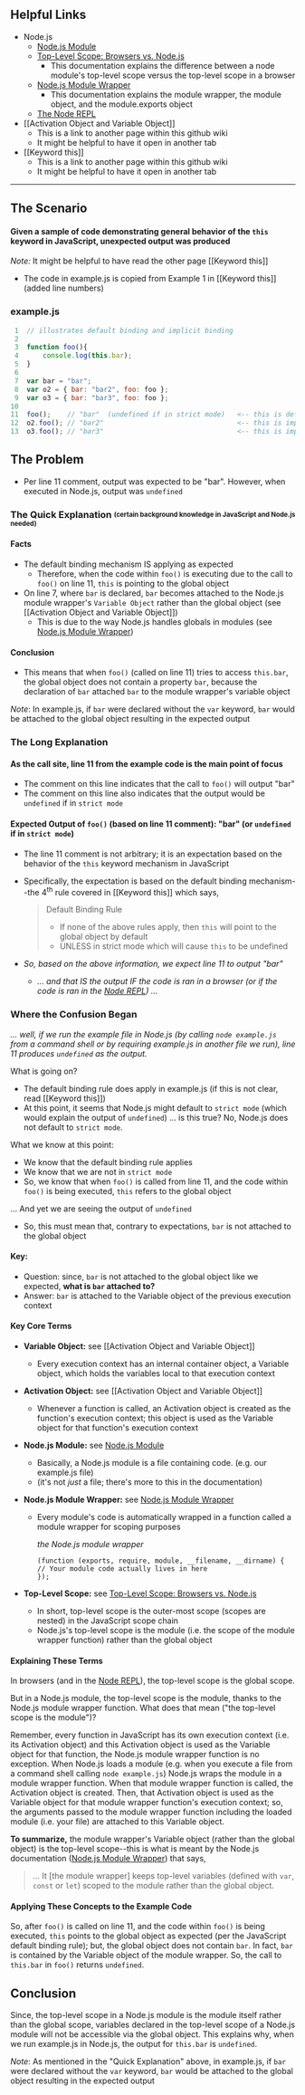 ## Helpful Links
* Node.js
  * [Node.js Module](https://nodejs.org/api/modules.html#modules_modules)
  * [Top-Level Scope: Browsers vs. Node.js](https://nodejs.org/api/globals.html#globals_global)
    * This documentation explains the difference between a node module's top-level scope versus the top-level scope in a browser
  * [Node.js Module Wrapper](https://nodejs.org/api/modules.html#modules_the_module_wrapper)
    * This documentation explains the module wrapper, the module object, and the module.exports object
  * [The Node REPL](https://nodejs.org/api/repl.html#repl_repl)
* [[Activation Object and Variable Object]]
  * This is a link to another page within this github wiki
  * It might be helpful to have it open in another tab
* [[Keyword this]]
  * This is a link to another page within this github wiki
  * It might be helpful to have it open in another tab

---

## The Scenario
#### Given a sample of code demonstrating general behavior of the `this` keyword in JavaScript, unexpected output was produced

_Note:_ It might be helpful to have read the other page [[Keyword this]]
  * The code in example.js is copied from Example 1 in [[Keyword this]] (added line numbers)

### example.js

```javascript
 1  // illustrates default binding and implicit binding
 2  
 3  function foo(){
 4      console.log(this.bar);
 5  }
 6  
 7  var bar = "bar";
 8  var o2 = { bar: "bar2", foo: foo };
 9  var o3 = { bar: "bar3", foo: foo };
10  
11  foo();    // "bar"  (undefined if in strict mode)   <-- this is default binding
12  o2.foo(); // "bar2"                                 <-- this is implicit binding
13  o3.foo(); // "bar3"                                 <-- this is implicit binding
```

## The Problem
* Per line 11 comment, output was expected to be "bar". However, when executed in Node.js, output was `undefined`

### The Quick Explanation <sub><sup>(certain background knowledge in JavaScript and Node.js needed)</sup></sub>
#### Facts
* The default binding mechanism IS applying as expected
  * Therefore, when the code within `foo()` is executing due to the call to `foo()` on line 11, `this` is pointing to the global object
* On line 7, where `bar` is declared, `bar` becomes attached to the Node.js module wrapper's `Variable Object` rather than the global object (see [[Activation Object and Variable Object]])
  * This is due to the way Node.js handles globals in modules (see [Node.js Module Wrapper](https://nodejs.org/api/modules.html#modules_the_module_wrapper))

#### Conclusion

* This means that when `foo()` (called on line 11) tries to access `this.bar`, the global object does not contain a property `bar`, because the declaration of `bar` attached `bar` to the module wrapper's variable object

_Note_: In example.js, if `bar` were declared without the `var` keyword, `bar` would be attached to the global object resulting in the expected output

### The Long Explanation

#### As the call site, line 11 from the example code is the main point of focus
* The comment on this line indicates that the call to `foo()` will output "bar"
* The comment on this line also indicates that the output would be `undefined` if in `strict mode`

#### Expected Output of `foo()` (based on line 11 comment): "bar" (or `undefined` if in `strict mode`)
* The line 11 comment is not arbitrary; it is an expectation based on the behavior of the `this` keyword mechanism in JavaScript
* Specifically, the expectation is based on the default binding mechanism--the 4<sup>th</sup> rule covered in [[Keyword this]] which says,

  > Default Binding Rule
  > * If none of the above rules apply, then `this` will point to the global object by default
  > * UNLESS in strict mode which will cause `this` to be undefined

* _So, based on the above information, we expect line 11 to output "bar"_
  * _... and that IS the output IF the code is ran in a browser (or if the code is ran in the [Node REPL](https://nodejs.org/api/repl.html#repl_repl)) ..._

### Where the Confusion Began

_... well, if we run the example file in Node.js (by calling `node example.js` from a command shell or by requiring example.js in another file we run), line 11 produces `undefined` as the output._

What is going on?
* The default binding rule does apply in example.js (if this is not clear, read [[Keyword this]])
* At this point, it seems that Node.js might default to `strict mode` (which would explain the output of `undefined`) ... is this true? No, Node.js does not default to `strict mode`.

What we know at this point:
* We know that the default binding rule applies
* We know that we are not in `strict mode`
* So, we know that when `foo()` is called from line 11, and the code within `foo()` is being executed, `this` refers to the global object

... And yet we are seeing the output of `undefined`

* So, this must mean that, contrary to expectations, `bar` is not attached to the global object

#### Key:
* Question: since, `bar` is not attached to the global object like we expected, **what is `bar` attached to?**
* Answer: `bar` is attached to the Variable object of the previous execution context

#### Key Core Terms

* **Variable Object:** see [[Activation Object and Variable Object]]
  * Every execution context has an internal container object, a Variable object, which holds the variables local to that execution context
* **Activation Object:** see [[Activation Object and Variable Object]]
  * Whenever a function is called, an Activation object is created as the function's execution context; this object is used as the Variable object for that function's execution context
* **Node.js Module:** see [Node.js Module](https://nodejs.org/api/modules.html#modules_modules)
  * Basically, a Node.js module is a file containing code. (e.g. our example.js file)
  * (it's not _just_ a file; there's more to this in the documentation)
* **Node.js Module Wrapper:** see [Node.js Module Wrapper](https://nodejs.org/api/modules.html#modules_the_module_wrapper)
  * Every module's code is automatically wrapped in a function called a module wrapper for scoping purposes

    _the Node.js module wrapper_
    ```
    (function (exports, require, module, __filename, __dirname) {
    // Your module code actually lives in here
    });
    ```

* **Top-Level Scope:** see [Top-Level Scope: Browsers vs. Node.js](https://nodejs.org/api/globals.html#globals_global)
  * In short, top-level scope is the outer-most scope (scopes are nested) in the JavaScript scope chain
  * Node.js's top-level scope is the module (i.e. the scope of the module wrapper function) rather than the global object

#### Explaining These Terms

In browsers (and in the [Node REPL](https://nodejs.org/api/repl.html#repl_repl)), the top-level scope is the global scope.

But in a Node.js module, the top-level scope is the module, thanks to the Node.js module wrapper function. What does that mean ("the top-level scope is the module")?

Remember, every function in JavaScript has its own execution context (i.e. its Activation object) and this Activation object is used as the Variable object for that function, the Node.js module wrapper function is no exception. When Node.js loads a module (e.g. when you execute a file from a command shell calling `node example.js`) Node.js wraps the module in a module wrapper function. When that module wrapper function is called, the Activation object is created. Then, that Activation object is used as the Variable object for that module wrapper function's execution context; so, the arguments passed to the module wrapper function including the loaded module (i.e. your file) are attached to this Variable object.

**To summarize,** the module wrapper's Variable object (rather than the global object) is the top-level scope--this is what is meant by the Node.js documentation ([Node.js Module Wrapper](https://nodejs.org/api/modules.html#modules_the_module_wrapper)) that says,

> ... It [the module wrapper] keeps top-level variables (defined with `var`, `const` or `let`) scoped to the module rather than the global object.

#### Applying These Concepts to the Example Code

So, after `foo()` is called on line 11, and the code within `foo()` is being executed, `this` points to the global object as expected (per the JavaScript default binding rule); but, the global object does not contain `bar`. In fact, `bar` is contained by the Variable object of the module wrapper. So, the call to `this.bar` in `foo()` returns `undefined`.

## Conclusion

Since, the top-level scope in a Node.js module is the module itself rather than the global scope, variables declared in the top-level scope of a Node.js module will not be accessible via the global object. This explains why, when we run example.js in Node.js, the output for `this.bar` is `undefined`.

_Note_: As mentioned in the "Quick Explanation" above, in example.js, if `bar` were declared without the `var` keyword, `bar` would be attached to the global object resulting in the expected output